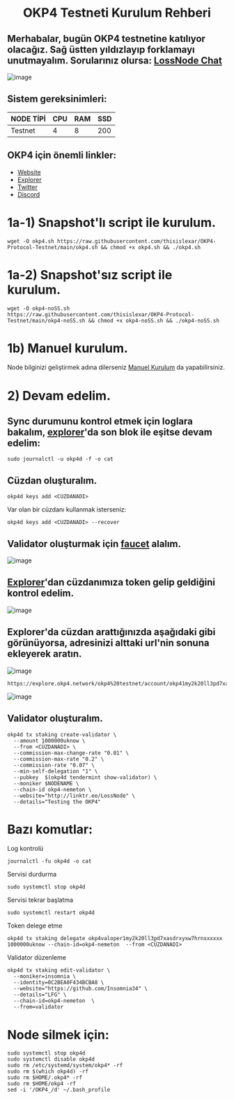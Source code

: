 <h1 align="center">OKP4 Testneti Kurulum Rehberi

## Merhabalar, bugün OKP4 testnetine katılıyor olacağız. Sağ üstten yıldızlayıp forklamayı unutmayalım. Sorularınız olursa: [LossNode Chat](https://t.me/LossNode)

![image](https://user-images.githubusercontent.com/101462877/196537883-d142a287-c206-46d3-8ffa-8fb766414ddb.png)

## Sistem gereksinimleri:
NODE TİPİ | CPU     | RAM      | SSD     |
| ------------- | ------------- | ------------- | -------- |
| Testnet | 4          | 8         | 200  |

## OKP4 için önemli linkler:
- [Website](https://okp4.network/)
- [Explorer](https://explore.okp4.network/okp4%20testnet/)
- [Twitter](https://twitter.com/OKP4_Protocol/)
- [Discord](https://discord.gg/wPtHgWeRUv)

# 1a-1) Snapshot'lı script ile kurulum.

```
wget -O okp4.sh https://raw.githubusercontent.com/thisislexar/OKP4-Protocol-Testnet/main/okp4.sh && chmod +x okp4.sh && ./okp4.sh
```

# 1a-2) Snapshot'sız script ile kurulum.

```
wget -O okp4-noSS.sh https://raw.githubusercontent.com/thisislexar/OKP4-Protocol-Testnet/main/okp4-noSS.sh && chmod +x okp4-noSS.sh && ./okp4-noSS.sh
```

# 1b) Manuel kurulum.

Node bilginizi geliştirmek adına dilerseniz [Manuel Kurulum](https://github.com/thisislexar/OKP4-Protocol-Testnet/blob/main/okp4_manual.md) da yapabilirsiniz.


# 2) Devam edelim. 

## Sync durumunu kontrol etmek için loglara bakalım, [explorer](https://explore.okp4.network/okp4%20testnet/)'da son blok ile eşitse devam edelim:

```
sudo journalctl -u okp4d -f -o cat
``` 

## Cüzdan oluşturalım.
```
okp4d keys add <CÜZDANADI>
``` 
Var olan bir cüzdanı kullanmak isterseniz:

```
okp4d keys add <CÜZDANADI> --recover
``` 

## Validator oluşturmak için [faucet](https://faucet.okp4.network/) alalım.

![image](https://user-images.githubusercontent.com/101462877/196545209-a66c229d-c28e-46c6-8184-c7786bc8432e.png)


## [Explorer](https://explore.okp4.network/okp4%20testnet/)'dan cüzdanımıza token gelip geldiğini kontrol edelim.

![image](https://user-images.githubusercontent.com/101462877/196545734-076fd76e-5cb3-4fc9-8799-488e7cf1999e.png)

## Explorer'da cüzdan arattığınızda  aşağıdaki gibi görünüyorsa, adresinizi alttaki url'nin sonuna ekleyerek aratın.


![image](https://user-images.githubusercontent.com/101462877/196958202-44c9f352-ab5f-444f-acdd-7af5dcb8c382.png)

```
https://explore.okp4.network/okp4%20testnet/account/okp41my2k20ll3pd7xasdrxyxxxxxxxxxx
```

![image](https://user-images.githubusercontent.com/101462877/196958431-092fa974-78a1-4ca9-8b3f-258cc9719588.png)



## Validator oluşturalım.


```
okp4d tx staking create-validator \
  --amount 1000000uknow \
  --from <CÜZDANADI> \
  --commission-max-change-rate "0.01" \
  --commission-max-rate "0.2" \
  --commission-rate "0.07" \
  --min-self-delegation "1" \
  --pubkey  $(okp4d tendermint show-validator) \
  --moniker $NODENAME \
  --chain-id okp4-nemeton \
  --website="http://linktr.ee/LossNode" \
  --details="Testing the OKP4"
```


# Bazı komutlar:

Log kontrolü

```
journalctl -fu okp4d -o cat
```


Servisi durdurma

```
sudo systemctl stop okp4d
```

Servisi tekrar başlatma

```
sudo systemctl restart okp4d
```

Token delege etme

```
okp4d tx staking delegate okp4valoper1my2k20ll3pd7xasdrxyxw7hrnxxxxxx 1000000uknow --chain-id=okp4-nemeton  --from <CÜZDANADI>
```

Validator düzenleme

```
okp4d tx staking edit-validator \
  --moniker=insomnia \
  --identity=0C2BEA0F434BCBA8 \
  --website="https://github.com/Insomnia34" \
  --details="LFG" \
  --chain-id=okp4-nemeton  \
  --from=validator
``` 


# Node silmek için:

```
sudo systemctl stop okp4d
sudo systemctl disable okp4d
sudo rm /etc/systemd/system/okp4* -rf
sudo rm $(which okp4d) -rf
sudo rm $HOME/.okp4* -rf
sudo rm $HOME/okp4 -rf
sed -i '/OKP4_/d' ~/.bash_profile
``` 
